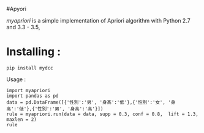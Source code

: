 #Apyori

*myapriori* is a simple implementation of
Apriori algorithm with Python 2.7 and 3.3 - 3.5,

# Installing :
```
pip install mydcc
```

Usage :
```
import myapriori
import pandas as pd
data = pd.DataFrame([{'性別':'男', '身高':'低'},{'性別':'女', '身高':'低'},{'性別':'男', '身高':'高'}])
rule = myapriori.run(data = data, supp = 0.3, conf = 0.8,  lift = 1.3, maxlen = 2)
rule
```
